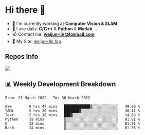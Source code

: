 # Hi there 👋

<!--
**Weijun-Lin/Weijun-Lin** is a ✨ _special_ ✨ repository because its `README.md` (this file) appears on your GitHub profile.

Here are some ideas to get you started:

- 🔭 I’m currently working on ...
- 🌱 I’m currently learning ...
- 👯 I’m looking to collaborate on ...
- 🤔 I’m looking for help with ...
- 💬 Ask me about ...
- 📫 How to reach me: ...
- 😄 Pronouns: ...
- ⚡ Fun fact: ...
-->

- 🏢 I'm currently working at **Computer Vision & SLAM**
- 🚀 I use daily: **C/C++** & **Python** & **Matlab** ...
- 📫 Contact me: **weijun-lin@foxmail.com**
- 🔗 My Site: [weijun-lin.top](https://weijun-lin.top/p)

  

## Repos Info
![](https://github-readme-stats.vercel.app/api?username=Weijun-Lin&theme=cobalt)

## 📊 Weekly Development Breakdown

<!--START_SECTION:waka-->

```text
From: 23 March 2022 - To: 30 March 2022

C++        8 hrs 47 mins   ████████████▒░░░░░░░░░░░░   49.60 %
YAML       5 hrs 20 mins   ███████▓░░░░░░░░░░░░░░░░░   30.11 %
Text       2 hrs 38 mins   ███▓░░░░░░░░░░░░░░░░░░░░░   14.88 %
Python     19 mins         ▒░░░░░░░░░░░░░░░░░░░░░░░░   01.81 %
C          18 mins         ▒░░░░░░░░░░░░░░░░░░░░░░░░   01.71 %
Bash       14 mins         ▒░░░░░░░░░░░░░░░░░░░░░░░░   01.36 %
```

<!--END_SECTION:waka-->
